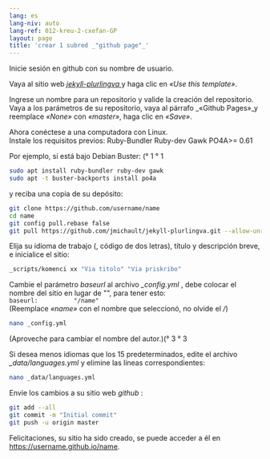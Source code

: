 ```yaml
---
lang: es
lang-niv: auto
lang-ref: 012-kreu-2-cxefan-GP
layout: page
title: 'crear 1 subred _"github page"_'
---
```


Inicie sesión en github con su nombre de usuario.  

Vaya al sitio web [ _jekyll-plurlingva_ ](https://github.com/jmichault/jekyll-plurlingva)y haga clic en _«Use this template»_.

Ingrese un nombre para un repositorio y valide la creación del repositorio.
Vaya a los parámetros de su repositorio, vaya al párrafo _«Github Pages»_y reemplace _«None»_ con _«master»_, haga clic en _«Save»_.

Ahora conéctese a una computadora con Linux.  
Instale los requisitos previos: Ruby-Bundler Ruby-dev Gawk PO4A>= 0.61

Por ejemplo, si está bajo Debian Buster: (° 1 ° 1

```bash
sudo apt install ruby-bundler ruby-dev gawk
sudo apt -t buster-backports install po4a
```

y reciba una copia de su depósito:

```bash
git clone https://github.com/username/name
cd name
git config pull.rebase false
git pull https://github.com/jmichault/jekyll-plurlingva.git --allow-unrelated-histories
```

Elija su idioma de trabajo (, código de dos letras), título y descripción breve, e inicialice el sitio:

```bash
_scripts/komenci xx "Via titolo" "Via priskribo"
```

Cambie el parámetro _baseurl_ al archivo _\_config.yml_ , debe colocar el nombre del sitio en lugar de "", para tener esto:  
    `baseurl:          "/name"`  
    (Reemplace _«name»_ con el nombre que seleccionó, no olvide el _/_)

```bash
nano _config.yml
```
(Aproveche para cambiar el nombre del autor.)(° 3 ° 3

Si desea menos idiomas que los 15 predeterminados, edite el archivo _\_data/languages.yml_ y elimine las líneas correspondientes:
```bash
nano _data/languages.yml
```

Envíe los cambios a su sitio web _github_ :
```bash
git add --all
git commit -m "Initial commit"
git push -u origin master
```

Felicitaciones, su sitio ha sido creado, se puede acceder a él en https://username.github.io/name.

